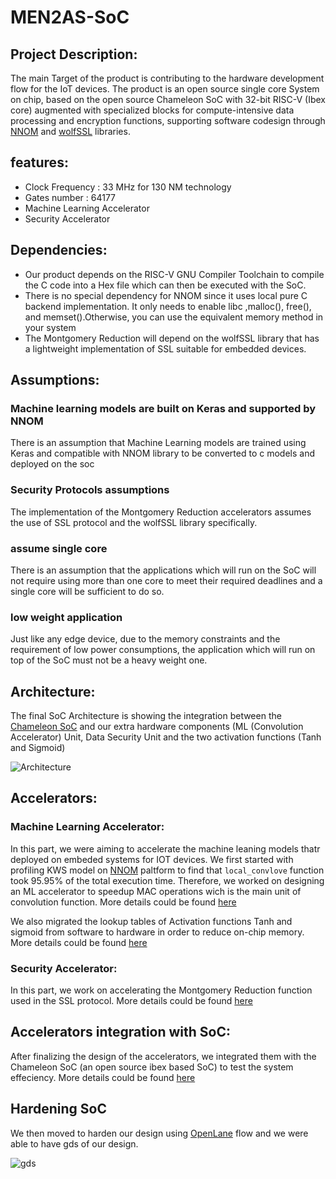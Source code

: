# MEN2AS-SoC
## Project Description:
  The main Target of the product is contributing to the hardware development flow for the IoT devices. The product is an open source single core System on chip, based on the open source Chameleon SoC with 32-bit RISC-V (Ibex core) augmented with specialized blocks for compute-intensive data processing and encryption functions, supporting software codesign through [NNOM](https://github.com/majianjia/nnom) and [wolfSSL](https://github.com/wolfssl) libraries. 

## features:
  * Clock Frequency : 33 MHz for 130 NM technology
  * Gates number : 64177
  * Machine Learning Accelerator
  * Security Accelerator

## Dependencies:
* Our product depends on the RISC-V GNU Compiler Toolchain to compile the C code into a Hex file which can then be executed with the SoC. 
* There is no special dependency for NNOM since it uses local pure C backend implementation. It only needs to enable  libc ,malloc(), free(), and memset().Otherwise, you can use the equivalent memory method in your system
* The Montgomery Reduction will depend on the wolfSSL library that has a lightweight implementation of SSL suitable for embedded devices.

## Assumptions:
### Machine learning models are built on Keras and supported by NNOM
There is an assumption that Machine Learning models are trained using Keras and compatible with NNOM library to be converted to c models and deployed on the soc
### Security Protocols assumptions 
The implementation of the Montgomery Reduction accelerators assumes the use of SSL protocol and the wolfSSL library specifically.
### assume single core 
There is an assumption that the applications which will run on the SoC will not require using more than one core to meet their required deadlines and a single core will be sufficient to do so. 
### low weight application 
Just like any edge device, due to the memory constraints and the requirement of low power consumptions, the application which will run on top of the SoC must not be a heavy weight one. 

## Architecture:
The final SoC Architecture is showing the integration between the [Chameleon SoC](https://github.com/shalan/Chameleon_SoC) and our extra hardware components (ML (Convolution Accelerator) Unit, Data Security Unit and the two activation functions (Tanh and Sigmoid)

![Architecture](https://github.com/nabadawy/MEN2AS-SoC/blob/main/Architecture/ThesisI-Page-1.drawio1.png)



## Accelerators:
###  Machine Learning Accelerator:
In this part, we were aiming to accelerate the machine leaning models thatr deployed on  embeded systems for IOT devices. We first started with profiling KWS model on [NNOM](https://github.com/majianjia/nnom/tree/master/examples/keyword_spotting) paltform to  find that `local_convlove` function took 95.95% of the total execution time. Therefore, we worked on designing an ML accelerator to speedup MAC operations wich is the main unit of convolution function. More details could be found [here](https://github.com/nabadawy/Energy-Efficient-Soc-through-acceleration-for-IoT-applications/tree/main/ML%20Accelerator)

We also migrated the lookup tables of Activation functions Tanh and sigmoid from software to hardware in order to reduce on-chip memory.
More details could be found [here](https://github.com/ashrakatkh/Activation-Lookup-Tables)

### Security Accelerator:
In this part, we work on accelerating the Montgomery Reduction function used in the SSL protocol. More details could be found [here](https://github.com/nabadawy/Energy-Efficient-Soc-through-acceleration-for-IoT-applications/tree/main/Security%20Accelerator)

## Accelerators integration with SoC:
After finalizing the design of the accelerators, we integrated them with the Chameleon SoC (an open source ibex based SoC) to test the system effeciency. More details could be found [here](https://github.com/NouranAbdelaziz/ML_and_Sec_Accelerated_Chameleon_SoC)

## Hardening SoC
We then moved to harden our design using [OpenLane](https://github.com/The-OpenROAD-Project/OpenLane) flow and we were able to have gds of our design. 



![gds](https://user-images.githubusercontent.com/72893623/168799870-1ee417d1-3833-46d0-b26e-985220399cdf.png)
